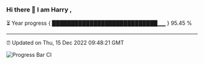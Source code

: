 ### Hi there 👋 I am Harry , 

⏳ Year progress { ████████████████████████████▁▁ } 95.45 %

---

⏰ Updated on Thu, 15 Dec 2022 09:48:21 GMT

![Progress Bar CI](https://github.com/duykhang68/duykhang68/workflows/Progress%20Bar%20CI/badge.svg)
